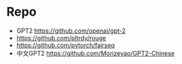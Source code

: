 

# Repo
- GPT2 https://github.com/openai/gpt-2
- https://github.com/pltrdy/rouge
- https://github.com/pytorch/fairseq
- 中文GPT2 https://github.com/Morizeyao/GPT2-Chinese
  
